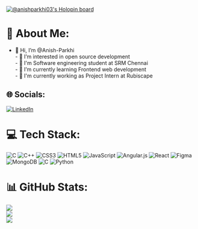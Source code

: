 [![@anishparkhi03's Holopin board](https://holopin.io/api/user/board?user=anishparkhi03)](https://holopin.io/@anishparkhi03)
# 💫 About Me:
- 👋 Hi, I’m @Anish-Parkhi<br>- 👀 I’m interested in open source development <br>- 🏫 I'm Software engineering student at SRM Chennai<br>- 🌱 I’m currently learning Frontend web development<br>- 🏢 I'm currently working as Project Intern at Rubiscape<br>


## 🌐 Socials:
[![LinkedIn](https://img.shields.io/badge/LinkedIn-%230077B5.svg?logo=linkedin&logoColor=white)](https://linkedin.com/in/https://www.linkedin.com/in/anishparkhi/) 

# 💻 Tech Stack:
![C](https://img.shields.io/badge/c-%2300599C.svg?style=flat&logo=c&logoColor=white) ![C++](https://img.shields.io/badge/c++-%2300599C.svg?style=flat&logo=c%2B%2B&logoColor=white) ![CSS3](https://img.shields.io/badge/css3-%231572B6.svg?style=flat&logo=css3&logoColor=white) ![HTML5](https://img.shields.io/badge/html5-%23E34F26.svg?style=flat&logo=html5&logoColor=white) ![JavaScript](https://img.shields.io/badge/javascript-%23323330.svg?style=flat&logo=javascript&logoColor=%23F7DF1E) ![Angular.js](https://img.shields.io/badge/angular.js-%23E23237.svg?style=flat&logo=angularjs&logoColor=white) ![React](https://img.shields.io/badge/react-%2320232a.svg?style=flat&logo=react&logoColor=%2361DAFB) 	![Figma](https://img.shields.io/badge/figma-%23F24E1E.svg?style=flat&logo=figma&logoColor=white) ![MongoDB](https://img.shields.io/badge/MongoDB-%234ea94b.svg?style=flat&logo=mongodb&logoColor=white) ![C](https://img.shields.io/badge/c-%2300599C.svg?style=flat&logo=c&logoColor=white) ![Python](https://img.shields.io/badge/python-3670A0?style=flat&logo=python&logoColor=ffdd54)
# 📊 GitHub Stats:
![](https://github-readme-stats.vercel.app/api?username=Anish-Parkhi&theme=dark&hide_border=false&include_all_commits=true&count_private=true)<br/>
![](https://github-readme-streak-stats.herokuapp.com/?user=Anish-Parkhi&theme=dark&hide_border=false)<br/>
![](https://github-readme-stats.vercel.app/api/top-langs/?username=Anish-Parkhi&theme=dark&hide_border=false&include_all_commits=true&count_private=true&layout=compact)

<!-- Proudly created with GPRM ( https://gprm.itsvg.in ) -->
